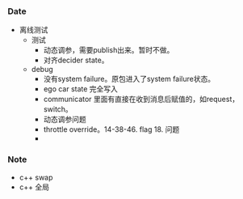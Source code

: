 ### Date
- 离线测试
	- 测试
		- 动态调参，需要publish出来。暂时不做。
		- 对齐decider state。
	- debug
		- 没有system failure。原包进入了system failure状态。
		- ego car state 完全写入
		- communicator 里面有直接在收到消息后赋值的，如request，switch。
		- 动态调参问题
		- throttle override。14-38-46. flag 18. 问题
		- 

### Note
- c++ swap
- c++ 全局